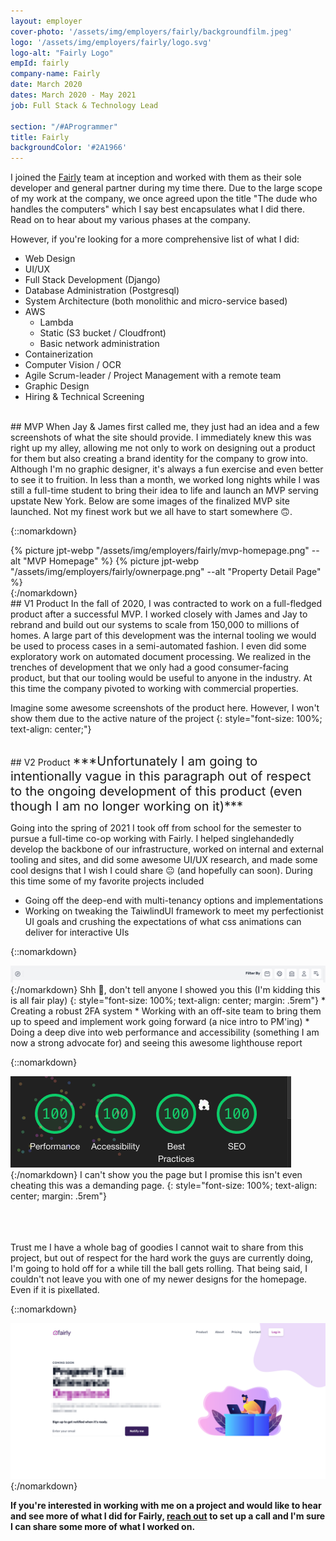 ```yaml
---
layout: employer
cover-photo: '/assets/img/employers/fairly/backgroundfilm.jpeg'
logo: '/assets/img/employers/fairly/logo.svg'
logo-alt: "Fairly Logo"
empId: fairly
company-name: Fairly
date: March 2020
dates: March 2020 - May 2021
job: Full Stack & Technology Lead

section: "/#AProgrammer"
title: Fairly
backgroundColor: '#2A1966'
---
```


I joined the [Fairly](https://www.fairlytax.com/) team at inception and worked with them as their sole developer and general partner during my time there. Due to the large scope of my work at the company, we once agreed upon the title "The dude who handles the computers" which I say best encapsulates what I did there. Read on to hear about my various phases at the company.

However, if you're looking for a more comprehensive list of what I did:
* Web Design
* UI/UX
* Full Stack Development (Django)
* Database Administration (Postgresql)
* System Architecture (both monolithic and micro-service based)
* AWS
    * Lambda
    * Static (S3 bucket / Cloudfront)
    * Basic network administration
* Containerization
* Computer Vision / OCR
* Agile Scrum-leader / Project Management with a remote team
* Graphic Design
* Hiring & Technical Screening

<br>
## MVP
When Jay & James first called me, they just had an idea and a few screenshots of what the site should provide. I immediately knew this was right up my alley, allowing me not only to work on designing out a product for them but also creating a brand identity for the company to grow into. Although I'm no graphic designer, it's always a fun exercise and even better to see it to fruition. In less than a month, we worked long nights while I was still a full-time student to bring their idea to life and launch an MVP serving upstate New York. Below are some images of the finalized MVP site launched. Not my finest work but we all have to start somewhere 🙃.

{::nomarkdown}
<div class="photo-group">
    {% picture jpt-webp "/assets/img/employers/fairly/mvp-homepage.png" --alt "MVP Homepage" %}
    {% picture jpt-webp "/assets/img/employers/fairly/ownerpage.png" --alt "Property Detail Page" %}
</div>
{:/nomarkdown}

<br>
## V1 Product
In the fall of 2020, I was contracted to work on a full-fledged product after a successful MVP. I worked closely with James and Jay to rebrand and build out our systems to scale from 150,000 to millions of homes. A large part of this development was the internal tooling we would be used to process cases in a semi-automated fashion. I even did some exploratory work on automated document processing. We realized in the trenches of development that we only had a good consumer-facing product, but that our tooling would be useful to anyone in the industry. At this time the company pivoted to working with commercial properties.

Imagine some awesome screenshots of the product here. However, I won't show them due to the active nature of the project
{: style="font-size: 100%; text-align: center;"}

<br>
## V2 Product
<span style="font-size: 1.25rem;">***Unfortunately I am going to intentionally vague in this paragraph out of respect to the ongoing development of this product (even though I am no longer working on it)***</span>

Going into the spring of 2021 I took off from school for the semester to pursue a full-time co-op working with Fairly. I helped singlehandedly develop the backbone of our infrastructure, worked on internal and external tooling and sites, and did some awesome UI/UX research, and made some cool designs that I wish I could share 😐 (and hopefully can soon). During this time some of my favorite projects included
* Going off the deep-end with multi-tenancy options and implementations
* Working on tweaking the TaiwlindUI framework to meet my perfectionist UI goals and crushing the expectations of what css animations can deliver for interactive UIs

{::nomarkdown}
<div class="photo-group">
    <img alt="CSS Only animated filter" src="/assets/img/employers/fairly/css-filter.gif"/>
</div>
{:/nomarkdown}
Shh 🤫, don't tell anyone I showed you this (I'm kidding this is all fair play)
{: style="font-size: 100%; text-align: center; margin: .5rem"}
* Creating a robust 2FA system
* Working with an off-site team to bring them up to speed and implement work going forward (a nice intro to PM'ing)
* Doing a deep dive into web performance and accessibility (something I am now a strong advocate for) and seeing this awesome lighthouse report

{::nomarkdown}
<div class="photo-group">
    <img alt="All 100's lighthouse report" style="max-width: 40rem" src="/assets/img/employers/fairly/testing-100.gif"/>
</div>
{:/nomarkdown}
I can't show you the page but I promise this isn't even cheating this was a demanding page.
{: style="font-size: 100%; text-align: center; margin: .5rem"}

<br><br><br>
Trust me I have a whole bag of goodies I cannot wait to share from this project, but out of respect for the hard work the guys are currently doing, I'm going to hold off for a while till the ball gets rolling. That being said, I couldn't not leave you with one of my newer designs for the homepage. Even if it is pixellated.

{::nomarkdown}
<div class="photo-group">
    <img alt="All 100's lighthouse report" src="/assets/img/employers/fairly/homepage-new.png"/>
</div>
{:/nomarkdown}
<br>

**If you're interested in working with me on a project and would like to hear and see more of what I did for Fairly, [reach out](mailto:hi@joebabbitt.com) to set up a call and I'm sure I can share some more of what I worked on.**